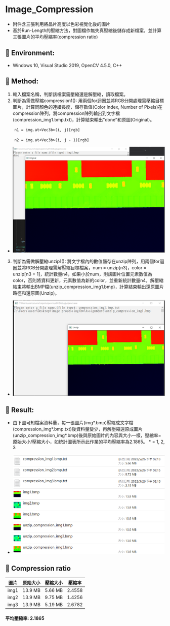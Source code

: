 # Image_Compression

- 附件含三張利用將晶片高度以色彩視覺化後的圖片
- 基於Run-Length的壓縮方法，對圖檔作無失真壓縮後儲存成新檔案，並計算三張圖片的平均壓縮率(compression ratio)

## :small_blue_diamond: Environment:
* Windows 10, Visual Studio 2019, OpenCV 4.5.0, C++

## :small_blue_diamond: Method:
1. 輸入檔案名稱，判斷該檔案需壓縮還是解壓縮，讀取檔案。
2. 判斷為需做壓縮compression1(): 用兩個for迴圈並將RGB分開處理需壓縮目標圖片，計算同顏色的連續長度，儲存數值(Color Index, Number of Pixels)在compression陣列，將compression陣列輸出到文字檔(compression_img1.bmp.txt)，計算結束輸出”done”和原圖(Original)。
```
    n1 = img.at<Vec3b>(i, j)[rgb]

    n2 = img.at<Vec3b>(i, j - 1)[rgb]
```
- ![](https://github.com/jaifenny/Image_Compression/blob/main/picture/1.png)


3. 判斷為需做解壓縮unzip1(): 將文字檔內的數值儲存在unzip陣列，用兩個for迴圈並將RGB分開處理需解壓縮目標檔案，num = unzip[n3]，color = unzip[n3 + 1]，統計數量n4，如果小於num，則該圖片位置元素數值為color，否則將資料更新，元素數值為新的color，並重新統計數量n4，解壓縮結束將輸出BMP檔(unzip_compression_img1.bmp)，計算結束輸出還原圖片路徑和還原圖(Unzip)。

- ![](https://github.com/jaifenny/Image_Compression/blob/main/picture/2.png)


## :small_blue_diamond: Result:
- 由下圖可知檔案資料量，每一張圖片(img*.bmp)壓縮成文字檔(compression_img*.bmp.txt)後資料量變少，再解壓縮還原成圖片(unzip_compression_img*.bmp)後與原始圖片的內容與大小一樣，壓縮率=原始大小/壓縮大小，如統計圖表所示此作業的平均壓縮率為2.1865。 * = 1, 2, 3

- ![](https://github.com/jaifenny/Image_Compression/blob/main/picture/3.png)

## :small_blue_diamond: Compression ratio

| 圖片  | 原始大小 | 壓縮大小 | 壓縮率 |
| -------- | -------- | -------- | -------- |
| img1 | 13.9 MB | 5.66 MB  | 2.4558 |
| img2 | 13.9 MB | 9.75 MB  | 1.4256 |
| img3 | 13.9 MB | 5.19 MB  | 2.6782 |

#### 平均壓縮率: 2.1865


